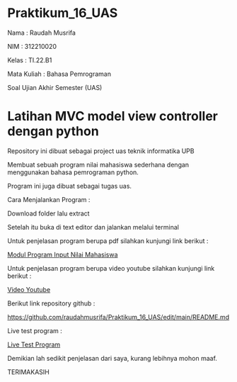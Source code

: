 # Praktikum_16_UAS

Nama    : Raudah Musrifa

NIM     : 312210020

Kelas   : TI.22.B1

Mata Kuliah : Bahasa Pemrograman

Soal Ujian Akhir Semester (UAS)

# Latihan MVC model view controller dengan python

Repository ini dibuat sebagai project uas teknik informatika UPB

Membuat sebuah program nilai mahasiswa sederhana dengan menggunakan bahasa pemrograman python.

Program ini juga dibuat sebagai tugas uas.

Cara Menjalankan Program :

Download folder lalu extract

Setelah itu buka di text editor dan jalankan melalui terminal

Untuk penjelasan program berupa pdf silahkan kunjungi link berikut :

[Modul Program Input Nilai Mahasiswa](https://drive.google.com/drive/u/0/my-drive)

Untuk penjelasan program berupa video youtube silahkan kunjungi link berikut :

[Video Youtube](https://youtu.be/qGwQ28-X9Nc)

Berikut link repository github :

https://github.com/raudahmusrifa/Praktikum_16_UAS/edit/main/README.md

Live test program :

[Live Test Program](https://replit.com/@raudahmusrifa/Program-Input-Nilai-Mahasiswa#UAS%20Bahasa%20Pemrograman/views/input_nilai.py)

Demikian lah sedikit penjelasan dari saya, kurang lebihnya mohon maaf.

TERIMAKASIH
